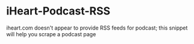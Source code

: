 # iHeart-Podcast-RSS
iheart.com doesn't appear to provide RSS feeds for podcast; this snippet will help you scrape a podcast page

